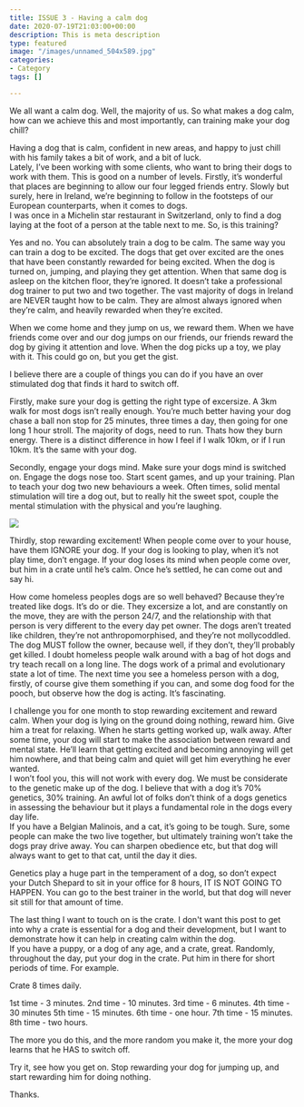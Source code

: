 ```yaml
---
title: ISSUE 3 - Having a calm dog
date: 2020-07-19T21:03:00+00:00
description: This is meta description
type: featured
image: "/images/unnamed_504x589.jpg"
categories:
- Category
tags: []

---
```

We all want a calm dog. Well, the majority of us. So what makes a dog calm, how can we achieve this and most importantly, can training make your dog chill?

Having a dog that is calm, confident in new areas, and happy to just chill with his family takes a bit of work, and a bit of luck.  
Lately, I’ve been working with some clients, who want to bring their dogs to work with them. This is good on a number of levels. Firstly, it’s wonderful that places are beginning to allow our four legged friends entry. Slowly but surely, here in Ireland, we’re beginning to follow in the footsteps of our European counterparts, when it comes to dogs.  
I was once in a Michelin star restaurant in Switzerland, only to find a dog laying at the foot of a person at the table next to me. So, is this training?

Yes and no. You can absolutely train a dog to be calm. The same way you can train a dog to be excited. The dogs that get over excited are the ones that have been constantly rewarded for being excited. When the dog is turned on, jumping, and playing they get attention. When that same dog is asleep on the kitchen floor, they’re ignored. It doesn’t take a professional dog trainer to put two and two together. The vast majority of dogs in Ireland are NEVER taught how to be calm. They are almost always ignored when they’re calm, and heavily rewarded when they’re excited.

When we come home and they jump on us, we reward them. When we have friends come over and our dog jumps on our friends, our friends reward the dog by giving it attention and love. When the dog picks up a toy, we play with it. This could go on, but you get the gist.

I believe there are a couple of things you can do if you have an over stimulated dog that finds it hard to switch off.

Firstly, make sure your dog is getting the right type of excersize. A 3km walk for most dogs isn’t really enough. You’re much better having your dog chase a ball non stop for 25 minutes, three times a day, then going for one long 1 hour stroll. The majority of dogs, need to run. Thats how they burn energy. There is a distinct difference in how I feel if I walk 10km, or if I run 10km. It’s the same with your dog.

Secondly, engage your dogs mind. Make sure your dogs mind is switched on. Engage the dogs nose too. Start scent games, and up your training. Plan to teach your dog two new behaviours a week. Often times, solid mental stimulation will tire a dog out, but to really hit the sweet spot, couple the mental stimulation with the physical and you’re laughing.

![](/images/german-shepherd-at-dog-school-1024x809_1_609x259.jpg)

Thirdly, stop rewarding excitement! When people come over to your house, have them IGNORE your dog. If your dog is looking to play, when it’s not play time, don’t engage. If your dog loses its mind when people come over, but him in a crate until he’s calm. Once he’s settled, he can come out and say hi.

How come homeless peoples dogs are so well behaved? Because they’re treated like dogs. It’s do or die. They excersize a lot, and are constantly on the move, they are with the person 24/7, and the relationship with that person is very different to the every day pet owner. The dogs aren’t treated like children, they’re not anthropomorphised, and they’re not mollycoddled. The dog MUST follow the owner, because well, if they don’t, they’ll probably get killed. I doubt homeless people walk around with a bag of hot dogs and try teach recall on a long line. The dogs work of a primal and evolutionary state a lot of time. The next time you see a homeless person with a dog, firstly, of course give them something if you can, and some dog food for the pooch, but observe how the dog is acting. It’s fascinating.

I challenge you for one month to stop rewarding excitement and reward calm. When your dog is lying on the ground doing nothing, reward him. Give him a treat for relaxing. When he starts getting worked up, walk away. After some time, your dog will start to make the association between reward and mental state. He’ll learn that getting excited and becoming annoying will get him nowhere, and that being calm and quiet will get him everything he ever wanted.  
I won’t fool you, this will not work with every dog. We must be considerate to the genetic make up of the dog. I believe that with a dog it’s 70% genetics, 30% training. An awful lot of folks don’t think of a dogs genetics in assessing the behaviour but it plays a fundamental role in the dogs every day life.  
If you have a Belgian Malinois, and a cat, it’s going to be tough. Sure, some people can make the two live together, but ultimately training won’t take the dogs pray drive away. You can sharpen obedience etc, but that dog will always want to get to that cat, until the day it dies.

Genetics play a huge part in the temperament of a dog, so don’t expect your Dutch Shepard to sit in your office for 8 hours, IT IS NOT GOING TO HAPPEN. You can go to the best trainer in the world, but that dog will never sit still for that amount of time.

The last thing I want to touch on is the crate. I don't want this post to get into why a crate is essential for a dog and their development, but I want to demonstrate how it can help in creating calm within the dog.  
If you have a puppy, or a dog of any age, and a crate, great. Randomly, throughout the day, put your dog in the crate. Put him in there for short periods of time. For example.

Crate 8 times daily.

1st time - 3 minutes. 2nd time - 10 minutes. 3rd time - 6 minutes. 4th time - 30 minutes 5th time - 15 minutes. 6th time - one hour. 7th time - 15 minutes. 8th time - two hours.

The more you do this, and the more random you make it, the more your dog learns that he HAS to switch off.

Try it, see how you get on. Stop rewarding your dog for jumping up, and start rewarding him for doing nothing.

Thanks.